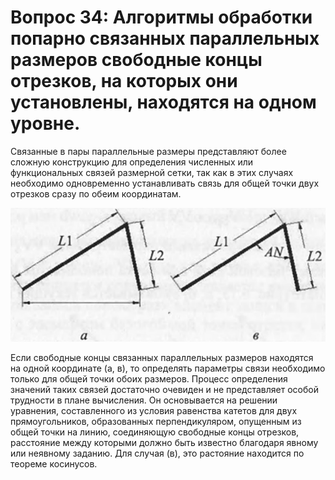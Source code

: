 # Вопрос 34: Алгоритмы обработки попарно связанных параллельных размеров свободные концы отрезков, на которых они установлены, находятся на одном уровне.

Связанные в пары параллельные размеры представляют более сложную конструкцию для определения численных или функциональных
связей размерной сетки, так как в этих случаях необходимо одновременно устанавливать связь для общей точки двух отрезков
сразу по обеим координатам.

![Попарно связанные параллельные размеры](../resources/imgs/34/1.jpg)

Если свободные концы связанных параллельных размеров находятся на одной координате (а, в), то определять параметры
связи необходимо только для общей точки обоих размеров. Процесс определения значений таких связей достаточно очевиден и не
представляет особой трудности в плане вычисления. Он основывается на решении уравнения, составленного из условия равенства
катетов для двух прямоугольников, образованных перпендикуляром, опущенным из общей точки на линию, соединяющую свободные
концы отрезков, расстояние между которыми должно быть известно благодаря явному или неявному заданию. Для случая (в), это
растояние находится по теореме косинусов.
